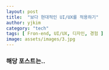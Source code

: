 ```yaml
---
layout: post
title:  "보다 현대적인 UI/UX를 적용하기"
author: yjkim
category: "tech"
tags: [ Fron-end, UI/UX, 디자인, 경험 ]
image: assets/images/3.jpg
---
```


### 해당 포스트는..
> 
